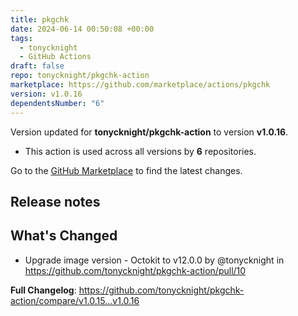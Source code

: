 ```yaml
---
title: pkgchk
date: 2024-06-14 00:50:08 +00:00
tags:
  - tonycknight
  - GitHub Actions
draft: false
repo: tonycknight/pkgchk-action
marketplace: https://github.com/marketplace/actions/pkgchk
version: v1.0.16
dependentsNumber: "6"
---
```



Version updated for **tonycknight/pkgchk-action** to version **v1.0.16**.
- This action is used across all versions by **6** repositories.

Go to the [GitHub Marketplace](https://github.com/marketplace/actions/pkgchk) to find the latest changes.

## Release notes

## What's Changed
* Upgrade image version - Octokit to v12.0.0 by @tonycknight in https://github.com/tonycknight/pkgchk-action/pull/10


**Full Changelog**: https://github.com/tonycknight/pkgchk-action/compare/v1.0.15...v1.0.16

